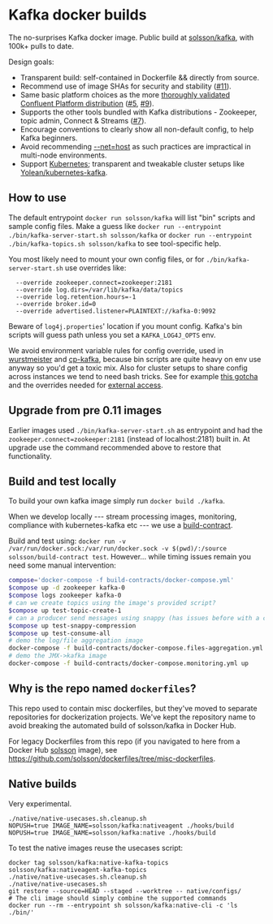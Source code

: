 # Kafka docker builds

The no-surprises Kafka docker image. Public build at [solsson/kafka](https://hub.docker.com/r/solsson/kafka/), with 100k+ pulls to date.

Design goals:
 * Transparent build: self-contained in Dockerfile && directly from source.
 * Recommend use of image SHAs for security and stability ([#11](https://github.com/solsson/dockerfiles/pull/11)).
 * Same basic platform choices as the more [thoroughly validated](https://www.confluent.io/blog/exactly-once-semantics-are-possible-heres-how-apache-kafka-does-it/) [Confluent Platform distribution](https://hub.docker.com/r/confluentinc/cp-kafka/) ([#5](https://github.com/solsson/dockerfiles/pull/5), [#9](https://github.com/solsson/dockerfiles/pull/9)).
 * Supports the other tools bundled with Kafka distributions - Zookeeper, topic admin, Connect & Streams ([#7](https://github.com/solsson/dockerfiles/pull/7)).
 * Encourage conventions to clearly show all non-default config, to help Kafka beginners.
 * Avoid recommending [--net=host](http://docs.confluent.io/current/cp-docker-images/docs/quickstart.html) as such practices are impractical in multi-node environments.
 * Support [Kubernetes](http://kubernetes.io); transparent and tweakable cluster setups like [Yolean/kubernetes-kafka](https://github.com/Yolean/kubernetes-kafka).

## How to use

The default entrypoint `docker run solsson/kafka` will list "bin" scripts and sample config files. Make a guess like `docker run --entrypoint ./bin/kafka-server-start.sh solsson/kafka` or `docker run --entrypoint ./bin/kafka-topics.sh solsson/kafka` to see tool-specific help.

You most likely need to mount your own config files, or for `./bin/kafka-server-start.sh` use overrides like:
```
  --override zookeeper.connect=zookeeper:2181
  --override log.dirs=/var/lib/kafka/data/topics
  --override log.retention.hours=-1
  --override broker.id=0
  --override advertised.listener=PLAINTEXT://kafka-0:9092
```

Beware of `log4j.properties`' location if you mount config. Kafka's bin scripts will guess path unless you set a `KAFKA_LOG4J_OPTS` env.

We avoid environment variable rules for config override, used in [wurstmeister](https://hub.docker.com/r/wurstmeister/kafka/) and [cp-kafka](https://hub.docker.com/r/confluentinc/cp-kafka/), because bin scripts are quite heavy on env use anyway so you'd get a toxic mix. Also for cluster setups to share config across instances we tend to need bash tricks. See for example [this gotcha](https://github.com/Yolean/kubernetes-kafka/pull/45/commits/db264b09cc7903346238b4464183f3a9571f65e6) and the overrides needed for  [external access](https://github.com/Yolean/kubernetes-kafka/issues/13).

## Upgrade from pre 0.11 images

Earlier images used `./bin/kafka-server-start.sh` as entrypoint
and had the `zookeeper.connect=zookeeper:2181` (instead of localhost:2181) built in. At upgrade use the command recommended above to restore that functionality.

## Build and test locally

To build your own kafka image simply run `docker build ./kafka`.

When we develop locally --- stream processing images, monitoring,
compliance with kubernetes-kafka etc ---
we use a [build-contract](https://github.com/Yolean/build-contract/).

Build and test using: `docker run -v /var/run/docker.sock:/var/run/docker.sock -v $(pwd)/:/source solsson/build-contract test`. However... while timing issues remain you need some manual intervention:

```bash
compose='docker-compose -f build-contracts/docker-compose.yml'
$compose up -d zookeeper kafka-0
$compose logs zookeeper kafka-0
# can we create topics using the image's provided script?
$compose up test-topic-create-1
# can a producer send messages using snappy (has issues before with a class missing in the image)
$compose up test-snappy-compression
$compose up test-consume-all
# demo the log/file aggregation image
docker-compose -f build-contracts/docker-compose.files-aggregation.yml up
# demo the JMX->kafka image
docker-compose -f build-contracts/docker-compose.monitoring.yml up
```

## Why is the repo named `dockerfiles`?

This repo used to contain misc dockerfiles, but they've moved to separate repositories for dockerization projects.
We've kept the repository name to avoid breaking the automated build of solsson/kafka in Docker Hub.

For legacy Dockerfiles from this repo (if you navigated to here from a Docker Hub [solsson](https://hub.docker.com/u/solsson/) image),
see https://github.com/solsson/dockerfiles/tree/misc-dockerfiles.

## Native builds

Very experimental.

```
./native/native-usecases.sh.cleanup.sh
NOPUSH=true IMAGE_NAME=solsson/kafka:nativeagent ./hooks/build
NOPUSH=true IMAGE_NAME=solsson/kafka:native ./hooks/build
```

To test the native images reuse the usecases script:

```
docker tag solsson/kafka:native-kafka-topics solsson/kafka:nativeagent-kafka-topics
./native/native-usecases.sh.cleanup.sh
./native/native-usecases.sh
git restore --source=HEAD --staged --worktree -- native/configs/
# The cli image should simply combine the supported commands
docker run --rm --entrypoint sh solsson/kafka:native-cli -c 'ls ./bin/'
```
